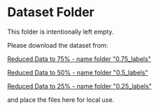 # Dataset Folder

This folder is intentionally left empty.

Please download the dataset from:

[Reduced Data to 75% - name folder "0.75_labels"](https://drive.google.com/file/d/162etsKXKIoCUi2YCUeheP81kA_DfqiTo/view?usp=sharing)

[Reduced Data to 50% - name folder "0.5_labels"](https://drive.google.com/file/d/1N4xluahrH02vA7hck2oT81BxNH1MQToA/view?usp=sharing)

[Reduced Data to 25% - name folder "0.25_labels"](https://drive.google.com/file/d/1I_e6MgTG0puiHdczB7kBE_VD2cHHjz8K/view?usp=sharing)

and place the files here for local use.

